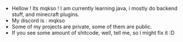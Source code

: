 - Hellow ! Its mqkso ! I am currently learning java, i mostly do backend stuff, and minecraft plugins.
- My discord is : mqkso
- Some of my projects are private, some of them are public.
- If you see some amount of shitcode, well, tell me, so i might fix it :D
